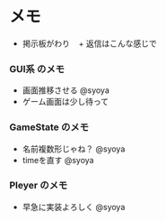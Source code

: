 # メモ  
+ 掲示板がわり
    + 返信はこんな感じで
  
### GUI系 のメモ  
+ 画面推移させる @syoya  
+ ゲーム画面は少し待って

### GameState のメモ  
+ 名前複数形じゃね？ @syoya  
+ timeを直す @syoya  

### Pleyer のメモ
+ 早急に実装よろしく @syoya
